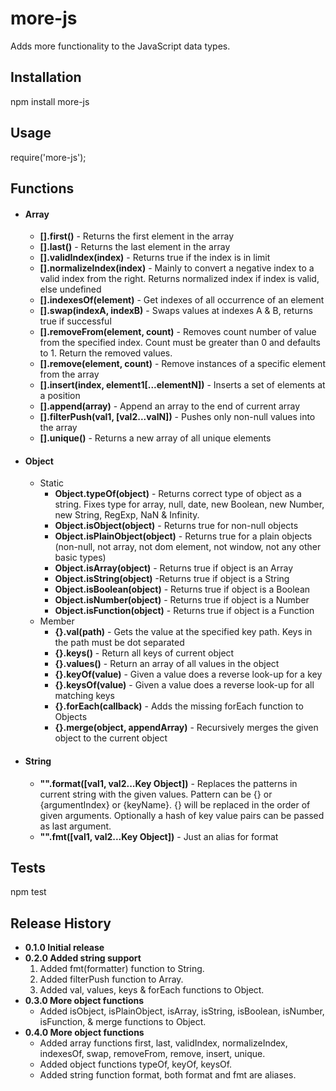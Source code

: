 # more-js

Adds more functionality to the JavaScript data types.

## Installation

  npm install more-js

## Usage

  require('more-js');

## Functions

* #### Array
  * **[].first()** - Returns the first element in the array
  * **[].last()** - Returns the last element in the array
  * **[].validIndex(index)** - Returns true if the index is in limit
  * **[].normalizeIndex(index)** - Mainly to convert a negative index to a valid index from the right. Returns normalized index if index is valid, else undefined
  * **[].indexesOf(element)** - Get indexes of all occurrence of an element
  * **[].swap(indexA, indexB)** - Swaps values at indexes A & B, returns true if successful
  * **[].removeFrom(element, count)** - Removes count number of value from the specified index. Count must be greater than 0 and defaults to 1. Return the removed values.
  * **[].remove(element, count)** - Remove instances of a specific element from the array
  * **[].insert(index, element1[...elementN])** - Inserts a set of elements at a position
  * **[].append(array)** - Append an array to the end of current array
  * **[].filterPush(val1, [val2...valN])** - Pushes only non-null values into the array
  * **[].unique()** - Returns a new array of all unique elements

* #### Object
  * Static
    * **Object.typeOf(object)** - Returns correct type of object as a string. Fixes type for array, null, date, new Boolean, new Number, new String, RegExp, NaN & Infinity.
    * **Object.isObject(object)** - Returns true for non-null objects
    * **Object.isPlainObject(object)** - Returns true for a plain objects (non-null, not array, not dom element, not window, not any other basic types)
    * **Object.isArray(object)** - Returns true if object is an Array
    * **Object.isString(object)** -Returns true if object is a String
    * **Object.isBoolean(object)** - Returns true if object is a Boolean
    * **Object.isNumber(object)** - Returns true if object is a Number
    * **Object.isFunction(object)** - Returns true if object is a Function
  * Member
    * **{}.val(path)** - Gets the value at the specified key path. Keys in the path must be dot separated
    * **{}.keys()** - Return all keys of current object
    * **{}.values()** - Return an array of all values in the object
    * **{}.keyOf(value)** - Given a value does a reverse look-up for a key
    * **{}.keysOf(value)** - Given a value does a reverse look-up for all matching keys
    * **{}.forEach(callback)** - Adds the missing forEach function to Objects
    * **{}.merge(object, appendArray)** - Recursively merges the given object to the current object

* #### String
  * **"".format([val1, val2...Key Object])** - Replaces the patterns in current string with the given values. Pattern can be {} or {argumentIndex} or {keyName}. {} will be replaced in the order of given arguments. Optionally a hash of key value pairs can be passed as last argument.
  * **"".fmt([val1, val2...Key Object])** - Just an alias for format

## Tests

  npm test

## Release History

* **0.1.0 Initial release**
* **0.2.0 Added string support**
  1. Added fmt(formatter) function to String.
  2. Added filterPush function to Array.
  3. Added val, values, keys & forEach functions to Object.
* **0.3.0 More object functions**
  * Added isObject, isPlainObject, isArray, isString, isBoolean, isNumber, isFunction, & merge functions to Object.
* **0.4.0 More object functions**
  * Added array functions first, last, validIndex, normalizeIndex, indexesOf, swap, removeFrom, remove, insert, unique.
  * Added object functions typeOf, keyOf, keysOf.
  * Added string function format, both format and fmt are aliases.
